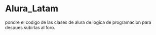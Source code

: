 # Alura_Latam
pondre el codigo de las clases de alura de logica de programacion para despues subirlas al foro.
